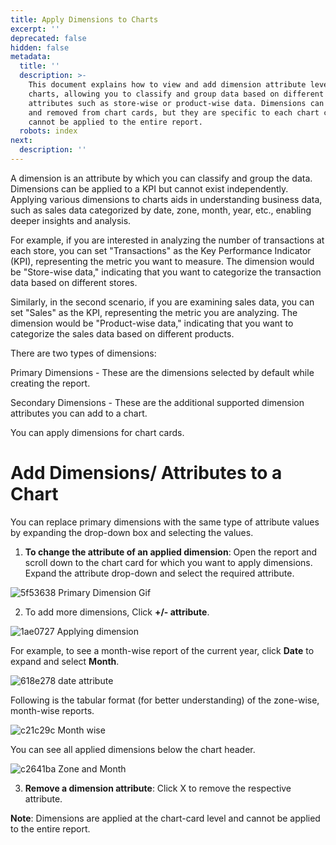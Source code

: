 ```yaml
---
title: Apply Dimensions to Charts
excerpt: ''
deprecated: false
hidden: false
metadata:
  title: ''
  description: >-
    This document explains how to view and add dimension attribute level data in
    charts, allowing you to classify and group data based on different
    attributes such as store-wise or product-wise data. Dimensions can be added
    and removed from chart cards, but they are specific to each chart card and
    cannot be applied to the entire report.
  robots: index
next:
  description: ''
---
```

A dimension is an attribute by which you can classify and group the data. Dimensions can be applied to a KPI but cannot exist independently. Applying various dimensions to charts aids in understanding business data, such as sales data categorized by date, zone, month, year, etc., enabling deeper insights and analysis.

For example, if you are interested in analyzing the number of transactions at each store, you can set "Transactions" as the Key Performance Indicator (KPI), representing the metric you want to measure. The dimension would be "Store-wise data," indicating that you want to categorize the transaction data based on different stores.

Similarly, in the second scenario, if you are examining sales data, you can set "Sales" as the KPI, representing the metric you are analyzing. The dimension would be "Product-wise data," indicating that you want to categorize the sales data based on different products.

There are two types of dimensions:

Primary Dimensions - These are the dimensions selected by default while creating the report.

Secondary Dimensions - These are the additional supported dimension attributes you can add to a chart.

You can apply dimensions for chart cards.

# Add Dimensions/ Attributes to a Chart

You can replace primary dimensions with the same type of attribute values by expanding the drop-down box and selecting the values.

1. **To change the attribute of an applied dimension**: Open the report and scroll down to the chart card for which you want to apply dimensions. Expand the attribute drop-down and select the required attribute.

![5f53638 Primary Dimension Gif](https://files.readme.io/5f53638-Primary_Dimension_Gif.gif)

2. To add more dimensions, Click **+/- attribute**. 

![1ae0727 Applying dimension](https://files.readme.io/1ae0727-Applying_dimension.png)

For example, to see a month-wise report of the current year, click **Date** to expand and select **Month**. 

![618e278 date attribute](https://files.readme.io/618e278-date_attribute.png)

Following is the tabular format (for better understanding) of the zone-wise, month-wise reports.

![c21c29c Month wise](https://files.readme.io/c21c29c-Month_wise.png)

You can see all applied dimensions below the chart header. 

![c2641ba Zone and Month](https://files.readme.io/c2641ba-Zone_and_Month.png)

3. **Remove a dimension attribute**: Click X to remove the respective attribute. 

**Note**: Dimensions are applied at the chart-card level and cannot be applied to the entire report.
